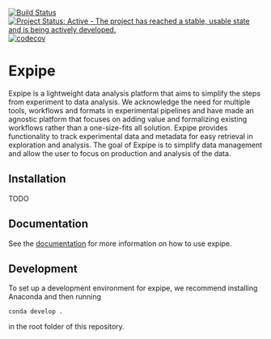 [![Build Status](https://travis-ci.org/CINPLA/expipe.svg)](https://travis-ci.org/CINPLA/expipe)
[![Project Status: Active - The project has reached a stable, usable state and is being actively developed.](http://www.repostatus.org/badges/latest/active.svg)](http://www.repostatus.org/#active)
[![codecov](https://codecov.io/gh/CINPLA/expipe/branch/dev/graph/badge.svg)](https://codecov.io/gh/CINPLA/expipe)

# Expipe

Expipe is a lightweight data analysis platform that aims to simplify the steps
from experiment to data analysis.
We acknowledge the need for multiple tools, workflows and formats in
experimental pipelines and have made an agnostic platform that focuses on adding
value and formalizing existing workflows rather than a one-size-fits all
solution.
Expipe provides functionality to track experimental data and metadata for easy
retrieval in exploration and analysis.
The goal of Expipe is to simplify data management and allow the user to focus on
production and analysis of the data.

## Installation

TODO

## Documentation

See the [documentation](http://cinpla.github.io/expipe) 
for more information on how to use expipe.

## Development

To set up a development environment for expipe, we recommend installing Anaconda
and then running 

```
conda develop .
```

in the root folder of this repository.
